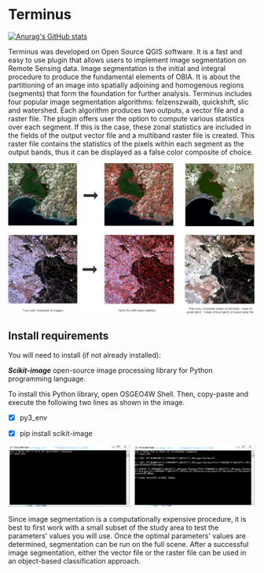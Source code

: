 # Terminus
[![Anurag's GitHub stats](https://github-readme-stats.vercel.app/api?username=ikotarid)](https://github.com/anuraghazra/github-readme-stats)

Terminus was developed on Open Source QGIS software. It is a fast and easy to use plugin that allows users to implement image segmentation on Remote Sensing data.
Image segmentation is the initial and integral procedure to produce the fundamental elements of OBIA. It is about the partitioning of an image into spatially adjoining and homogenous regions (segments) that form the foundation for further analysis. Terminus includes four popular image segmentation algorithms: felzenszwalb, quickshift, slic and watershed. Each algorithm produces two outputs, a vector file and a raster file. The plugin offers user the option to compute various statistics over each segment. If this is the case, these zonal statistics are included in the fields of the output vector file and a multiband raster file is created. This raster file contains the statistics of the pixels within each segment as the output bands, thus it can be displayed as a false color composite of choice.

![alt text](https://github.com/ikotarid/Terminus/blob/main/aux/doc.png)

## Install requirements
You will need to install (if not already installed):

***Scikit-image*** open-source image processing library for Python programming language.

To install this Python library, open OSGEO4W Shell.
Then, copy-paste and execute the following two lines as shown in the image.

- [x] py3_env

- [x] pip install scikit-image

![alt text](https://github.com/ikotarid/Terminus/blob/main/aux/osgeo4w.jpg)

Since image segmentation is a computationally expensive procedure, it is best to first work with a small subset of the study area to test the parameters' values you will use.
Once the optimal parameters' values are determined, segmentation can be run on the full scene. After a successful image segmentation, either the vector file or the raster file can be used in an object-based classification approach.

